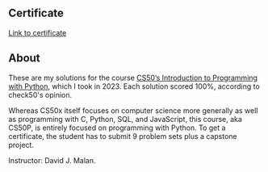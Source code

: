 ## Certificate
[Link to certificate](https://certificates.cs50.io/3b728f03-1ca3-4833-bf30-e7c3a53b98e0.pdf?size=letter)

## About
These are my solutions for the course [CS50’s Introduction to Programming with Python](https://cs50.harvard.edu/python/2022/), which I took in 2023. Each solution scored 100%, according to check50's opinion. 

Whereas CS50x itself focuses on computer science more generally as well as programming with C, Python, SQL, and JavaScript, this course, aka CS50P, is entirely focused on programming with Python. To get a certificate, the student has to submit 9 problem sets plus a capstone project.

Instructor: David J. Malan.